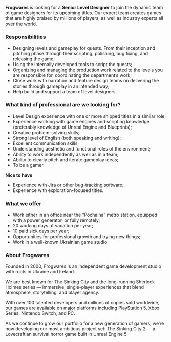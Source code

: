 **Frogwares** is looking for a **Senior Level Designer** to join the dynamic
team of game designers for its upcoming titles. Our expert team creates games
that are highly praised by millions of players, as well as industry experts
all over the world.

### **Responsibilities**

  * Designing levels and gameplay for quests. From their inception and pitching phase through their scripting, polishing, bug fixing, and releasing the game;
  * Using the internally developed tools to script the quests;
  * Organizing and managing the production work related to the levels you are responsible for, coordinating the department’s work;
  * Close work with narration and feature design teams on delivering the stories through gameplay in an intended way;
  * Help build and support a team of level designers.

### **What kind of professional are we looking for?**

  * Level Design experience with one or more shipped titles in a similar role;
  * Experience working with game engines and scripting knowledge (preferably knowledge of Unreal Engine and Blueprints);
  * Creative problem-solving skills;
  * Strong level of English (both speaking and writing);
  * Excellent communication skills;
  * Understanding aesthetic and functional roles of the environment;
  * Ability to work independently as well as in a team;
  * Ability to clearly pitch and iterate gameplay ideas;
  * To be a gamer.

**Nice to have**

  * Experience with Jira or other bug-tracking software;
  * Experience with exploration-focused titles.

### **What we offer**

  * Work either in an office near the “Pochaina” metro station, equipped with a power generator, or fully remotely;
  * 20 working days of vacation per year;
  * 10 paid sick days per year;
  * Opportunities for professional growth and trying new things;
  * Work in a well-known Ukrainian game studio.

### **About Frogwares**

Founded in 2000, Frogwares is an independent game development studio with
roots in Ukraine and Ireland.

We are best known for The Sinking City and the long-running Sherlock Holmes
series — immersive, single-player experiences that blend atmosphere,
storytelling, and player agency.

With over 100 talented developers and millions of copies sold worldwide, our
games are available on major platforms including PlayStation 5, Xbox Series,
Nintendo Switch, and PC.

As we continue to grow our portfolio for a new generation of gamers, we’re now
developing our most ambitious project yet: The Sinking City 2 — a Lovecraftian
survival horror game built in Unreal Engine 5.